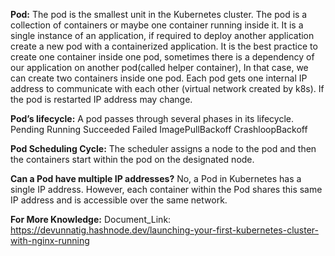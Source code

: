 **Pod:** 
The pod is the smallest unit in the Kubernetes cluster.
The pod is a collection of containers or maybe one container running inside it.
It is a single instance of an application, if required to deploy another application create a new pod with a containerized application.
It is the best practice to create one container inside one pod, sometimes there is a dependency of our application on another pod(called helper container), In that case, we can create two containers inside one pod.
Each pod gets one internal IP address to communicate with each other (virtual network created by k8s).
If the pod is restarted IP address may change.

**Pod’s lifecycle:**
A pod passes through several phases in its lifecycle.
Pending
Running
Succeeded
Failed
ImagePullBackoff
CrashloopBackoff

**Pod Scheduling Cycle:**
The scheduler assigns a node to the pod and then the containers start within the pod on the designated node.

**Can a Pod have multiple IP addresses?**
No, a Pod in Kubernetes has a single IP address. However, each container within the Pod shares this same IP address and is accessible over the same network.

**For More Knowledge:**
Document_Link: https://devunnatig.hashnode.dev/launching-your-first-kubernetes-cluster-with-nginx-running
